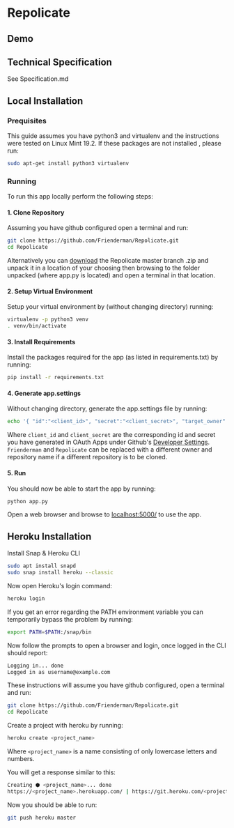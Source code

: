 # Repolicate

## Demo

## Technical Specification

See Specification.md

## Local Installation

### Prequisites

This guide assumes you have python3 and virtualenv and the instructions were tested on Linux Mint 19.2. If these packages are not installed , please run:

```bash
sudo apt-get install python3 virtualenv
```

### Running

To run this app locally perform the following steps:

#### 1. Clone Repository

Assuming you have github configured open a terminal and run:

```bash
git clone https://github.com/Frienderman/Repolicate.git
cd Repolicate
```

Alternatively you can [download](https://github.com/Frienderman/Repolicate/archive/master.zip) the Repolicate master branch .zip and unpack it in a location of your choosing then browsing to the folder unpacked (where app.py is located) and open a terminal in that location.

#### 2. Setup Virtual Environment

Setup your virtual environment by (without changing directory) running:

```bash
virtualenv -p python3 venv
. venv/bin/activate
```

#### 3. Install Requirements

Install the packages required for the app (as listed in requirements.txt) by running:

```bash
pip install -r requirements.txt
```

#### 4. Generate app.settings

Without changing directory, generate the app.settings file by running:

```bash
echo '{ "id":"<client_id>", "secret":"<client_secret>", "target_owner":"Frienderman", "target_repo":"Repolicate" }' > app.settings
```
Where `client_id` and `client_secret` are the corresponding id and secret you have generated in OAuth Apps under Github's [Developer Settings](https://github.com/settings/developers).
`Frienderman` and `Repolicate` can be replaced with a different owner and repository name if a different repository is to be cloned.

#### 5. Run

You should now be able to start the app by running:

```bash
python app.py
```

Open a web browser and browse to [localhost:5000/](localhost:5000/) to use the app.

## Heroku Installation

Install Snap & Heroku CLI

```bash
sudo apt install snapd
sudo snap install heroku --classic
```

Now open Heroku's login command:

```bash
heroku login
```

If you get an error regarding the PATH environment variable you can temporarily bypass the problem by running:

```bash
export PATH=$PATH:/snap/bin
```

Now follow the prompts to open a browser and login, once logged in the CLI should report:

```bash
Logging in... done
Logged in as username@example.com
```

These instructions will assume you have github configured, open a terminal and run:

```bash
git clone https://github.com/Frienderman/Repolicate.git
cd Repolicate
```

Create a project with heroku by running:

```bash
heroku create <project_name>
```

Where `<project_name>` is a name consisting of only lowercase letters and numbers.

You will get a response similar to this:

```bash
Creating ⬢ <project_name>... done
https://<project_name>.herokuapp.com/ | https://git.heroku.com/<project_name>.git
```

Now you should be able to run:

```bash
git push heroku master
```



